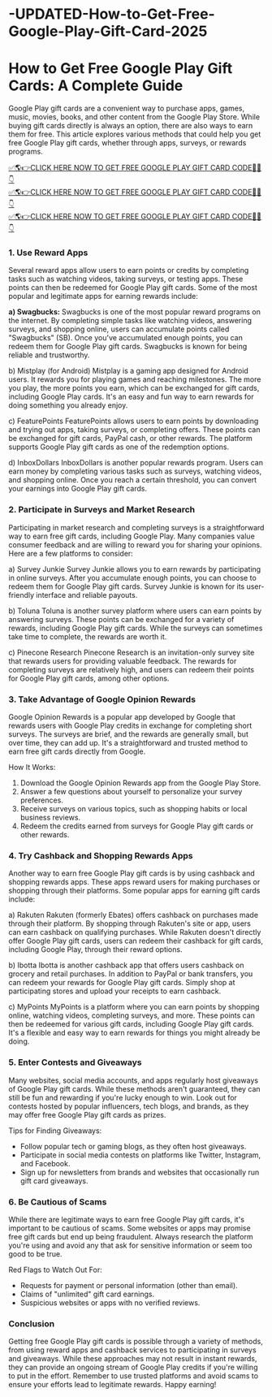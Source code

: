 # -UPDATED-How-to-Get-Free-Google-Play-Gift-Card-2025

<h1>How to Get Free Google Play Gift Cards: A Complete Guide</h1>

Google Play gift cards are a convenient way to purchase apps, games, music, movies, books, and other content from the Google Play Store. While buying gift cards directly is always an option, there are also ways to earn them for free. This article explores various methods that could help you get free Google Play gift cards, whether through apps, surveys, or rewards programs.

[✅🌎👉CLICK HERE NOW TO GET FREE GOOGLE PLAY GIFT CARD CODE📌✅👇](https://all.freegamingoffer.com/gop/gop.html) <br>
[✅🌎👉CLICK HERE NOW TO GET FREE GOOGLE PLAY GIFT CARD CODE📌✅👇](https://all.freegamingoffer.com/gop/gop.html) <br>
[✅🌎👉CLICK HERE NOW TO GET FREE GOOGLE PLAY GIFT CARD CODE📌✅👇](https://all.freegamingoffer.com/gop/gop.html) <br>

<h3>1. Use Reward Apps</h3>

Several reward apps allow users to earn points or credits by completing tasks such as watching videos, taking surveys, or testing apps. These points can then be redeemed for Google Play gift cards. Some of the most popular and legitimate apps for earning rewards include:

<b>a) Swagbucks:</b>
Swagbucks is one of the most popular reward programs on the internet. By completing simple tasks like watching videos, answering surveys, and shopping online, users can accumulate points called "Swagbucks" (SB). Once you've accumulated enough points, you can redeem them for Google Play gift cards. Swagbucks is known for being reliable and trustworthy.

b) Mistplay (for Android)
Mistplay is a gaming app designed for Android users. It rewards you for playing games and reaching milestones. The more you play, the more points you earn, which can be exchanged for gift cards, including Google Play cards. It's an easy and fun way to earn rewards for doing something you already enjoy.

c) FeaturePoints
FeaturePoints allows users to earn points by downloading and trying out apps, taking surveys, or completing offers. These points can be exchanged for gift cards, PayPal cash, or other rewards. The platform supports Google Play gift cards as one of the redemption options.

d) InboxDollars
InboxDollars is another popular rewards program. Users can earn money by completing various tasks such as surveys, watching videos, and shopping online. Once you reach a certain threshold, you can convert your earnings into Google Play gift cards.

<h3>2. Participate in Surveys and Market Research</h3>

Participating in market research and completing surveys is a straightforward way to earn free gift cards, including Google Play. Many companies value consumer feedback and are willing to reward you for sharing your opinions. Here are a few platforms to consider:

a) Survey Junkie
Survey Junkie allows you to earn rewards by participating in online surveys. After you accumulate enough points, you can choose to redeem them for Google Play gift cards. Survey Junkie is known for its user-friendly interface and reliable payouts.

b) Toluna
Toluna is another survey platform where users can earn points by answering surveys. These points can be exchanged for a variety of rewards, including Google Play gift cards. While the surveys can sometimes take time to complete, the rewards are worth it.

c) Pinecone Research
Pinecone Research is an invitation-only survey site that rewards users for providing valuable feedback. The rewards for completing surveys are relatively high, and users can redeem their points for Google Play gift cards, among other options.

<h3>3. Take Advantage of Google Opinion Rewards</h3>

Google Opinion Rewards is a popular app developed by Google that rewards users with Google Play credits in exchange for completing short surveys. The surveys are brief, and the rewards are generally small, but over time, they can add up. It's a straightforward and trusted method to earn free gift cards directly from Google.

How It Works:
1. Download the Google Opinion Rewards app from the Google Play Store.
2. Answer a few questions about yourself to personalize your survey preferences.
3. Receive surveys on various topics, such as shopping habits or local business reviews.
4. Redeem the credits earned from surveys for Google Play gift cards or other rewards.

<h3>4. Try Cashback and Shopping Rewards Apps</h3>

Another way to earn free Google Play gift cards is by using cashback and shopping rewards apps. These apps reward users for making purchases or shopping through their platforms. Some popular apps for earning gift cards include:

a) Rakuten
Rakuten (formerly Ebates) offers cashback on purchases made through their platform. By shopping through Rakuten's site or app, users can earn cashback on qualifying purchases. While Rakuten doesn't directly offer Google Play gift cards, users can redeem their cashback for gift cards, including Google Play, through their reward options.

b) Ibotta
Ibotta is another cashback app that offers users cashback on grocery and retail purchases. In addition to PayPal or bank transfers, you can redeem your rewards for Google Play gift cards. Simply shop at participating stores and upload your receipts to earn cashback.

c) MyPoints
MyPoints is a platform where you can earn points by shopping online, watching videos, completing surveys, and more. These points can then be redeemed for various gift cards, including Google Play gift cards. It's a flexible and easy way to earn rewards for things you might already be doing.

<h3>5. Enter Contests and Giveaways</h3>

Many websites, social media accounts, and apps regularly host giveaways of Google Play gift cards. While these methods aren't guaranteed, they can still be fun and rewarding if you're lucky enough to win. Look out for contests hosted by popular influencers, tech blogs, and brands, as they may offer free Google Play gift cards as prizes.

Tips for Finding Giveaways:
- Follow popular tech or gaming blogs, as they often host giveaways.
- Participate in social media contests on platforms like Twitter, Instagram, and Facebook.
- Sign up for newsletters from brands and websites that occasionally run gift card giveaways.

<h3>6. Be Cautious of Scams</h3>

While there are legitimate ways to earn free Google Play gift cards, it's important to be cautious of scams. Some websites or apps may promise free gift cards but end up being fraudulent. Always research the platform you're using and avoid any that ask for sensitive information or seem too good to be true.

Red Flags to Watch Out For:
- Requests for payment or personal information (other than email).
- Claims of "unlimited" gift card earnings.
- Suspicious websites or apps with no verified reviews.

<h3>Conclusion</h3>

Getting free Google Play gift cards is possible through a variety of methods, from using reward apps and cashback services to participating in surveys and giveaways. While these approaches may not result in instant rewards, they can provide an ongoing stream of Google Play credits if you're willing to put in the effort. Remember to use trusted platforms and avoid scams to ensure your efforts lead to legitimate rewards. Happy earning!
